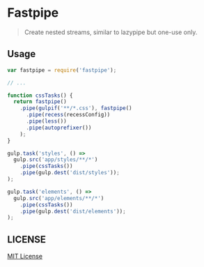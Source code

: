 # Fastpipe

> Create nested streams, similar to lazypipe but one-use only.

## Usage

```js
var fastpipe = require('fastpipe');

// ...

function cssTasks() {
  return fastpipe()
    .pipe(gulpif('**/*.css'), fastpipe()
      .pipe(recess(recessConfig))
      .pipe(less())
      .pipe(autoprefixer())
    );
}

gulp.task('styles', () =>
  gulp.src('app/styles/**/*')
    .pipe(cssTasks())
    .pipe(gulp.dest('dist/styles'));
);

gulp.task('elements', () =>
  gulp.src('app/elements/**/*')
    .pipe(cssTasks())
    .pipe(gulp.dest('dist/elements'));
);
```

## LICENSE

[MIT License](http://en.wikipedia.org/wiki/MIT_License)
